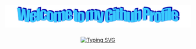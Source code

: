 <h1 align="center">
    <img src="images/welcome.png" alt="welcome" />
</h1>

<div align="center">
    <a href="https://git.io/typing-svg"><img src="https://readme-typing-svg.demolab.com?font=Fira+Code&weight=700&size=32&duration=2500&pause=2500&color=000000&center=true&vCenter=true&random=false&width=800&lines=%E2%9C%A8+Hi%2C+I'm+Raingrain!+%E2%9C%A8" alt="Typing SVG" /></a>
</div>
